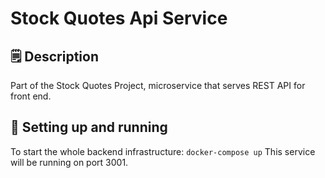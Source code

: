 # Stock Quotes Api Service

## 🗒 Description
Part of the Stock Quotes Project, microservice that serves REST API for front end. 

## 🔨 Setting up and running
To start the whole backend infrastructure:
`docker-compose up`
This service will be running on port 3001.